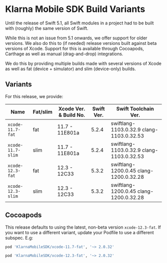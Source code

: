 # Klarna Mobile SDK Build Variants

Until the release of Swift 5.1, all Swift modules in a project had to be built with (roughly) the
same version of Swift.

While this is not an issue from 5.1 onwards, we offer support for older versions. We also do this
to (if needed) release versions built against beta versions of Xcode. Support for this is available
through Cocoapods, Carthage as well as manual (drag-and-drop) integrations.

We do this by providing multiple builds made with several versions of Xcode as well as fat (device +
simulator) and slim (device-only) builds.

## Variants

For this release, we provide:

| Name | Fat/slim | Xcode Ver. & Build No. | Swift Ver. | Swift Toolchain Ver. |
| ---- | -------- | ---------------------------- | ---------- | -------------------- |
| `xcode-11.7-fat` | fat | 11.7 - 11E801a | 5.2.4| swiftlang-1103.0.32.9 clang-1103.0.32.53 |
| `xcode-11.7-slim` | slim | 11.7 - 11E801a | 5.2.4| swiftlang-1103.0.32.9 clang-1103.0.32.53 |
| `xcode-12.3-fat` | fat | 12.3 - 12C33 | 5.3.2| swiftlang-1200.0.45 clang-1200.0.32.28 |
| `xcode-12.3-slim` | slim | 12.3 - 12C33 | 5.3.2| swiftlang-1200.0.45 clang-1200.0.32.28 |


## Cocoapods

This release defaults to using the latest, non-beta version `xcode-12.3-fat`. If you
want to use a different variant, update your Podfile to use a different subspec. E.g:


```ruby
pod 'KlarnaMobileSDK/xcode-11.7-fat', '~> 2.0.32'
```

```ruby
pod 'KlarnaMobileSDK/xcode-12.3-fat', '~> 2.0.32'
```

